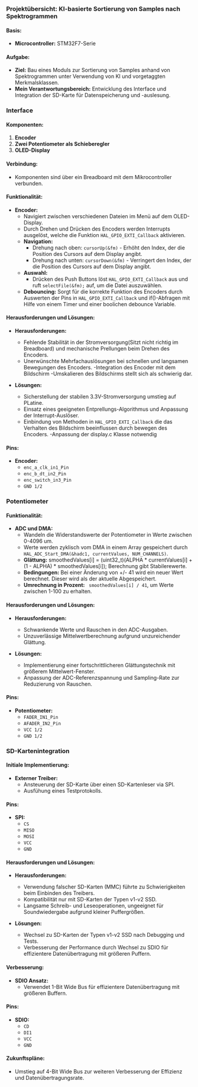 ### Projektübersicht: KI-basierte Sortierung von Samples nach Spektrogrammen

#### Basis:
- **Microcontroller:** STM32F7-Serie

#### Aufgabe:
- **Ziel:** Bau eines Moduls zur Sortierung von Samples anhand von Spektrogrammen unter Verwendung von KI und vorgetaggten Merkmalsklassen.
- **Mein Verantwortungsbereich:** Entwicklung des Interface und Integration der SD-Karte für Datenspeicherung und -auslesung.

### Interface

#### Komponenten:
1. **Encoder**
2. **Zwei Potentiometer als Schieberegler**
3. **OLED-Display**

#### Verbindung:
- Komponenten sind über ein Breadboard mit dem Mikrocontroller verbunden.

#### Funktionalität:
- **Encoder:**
  - Navigiert zwischen verschiedenen Dateien im Menü auf dem OLED-Display.
  - Durch Drehen und Drücken des Encoders werden Interrupts ausgelöst, welche die Funktion `HAL_GPIO_EXTI_Callback` aktivieren.
  - **Navigation:**
    - Drehung nach oben: `cursorUp(&fm)` - Erhöht den Index, der die Position des Cursors auf dem Display angibt.
    - Drehung nach unten: `cursorDown(&fm)` - Verringert den Index, der die Position des Cursors auf dem Display angibt.
  - **Auswahl:**
    - Drücken des Push Buttons löst `HAL_GPIO_EXTI_Callback` aus und ruft `selectFile(&fm);` auf, um die Datei auszuwählen.
  - **Debouncing:** Sorgt für die korrekte Funktion des Encoders durch Auswerten der Pins in `HAL_GPIO_EXTI_Callback` und if()-Abfragen mit Hilfe von einem Timer und einer boolichen debounce Variable.

#### Herausforderungen und Lösungen:
- **Herausforderungen:**
  - Fehlende Stabilität in der Stromversorgung(Sitzt nicht richtig im Breadboard) und mechanische Prellungen beim Drehen des Encoders.
  - Unerwünschte Mehrfachauslösungen bei schnellen und langsamen Bewegungen des Encoders.
  -Integration des Encoder mit dem Bildschirm
  -Umskalieren des Bildschirms stellt sich als schwierig dar. 

- **Lösungen:**
  - Sicherstellung der stabilen 3.3V-Stromversorgung umstieg auf PLatine.
  - Einsatz eines geeigneten Entprellungs-Algorithmus und Anpassung der Interrupt-Auslöser.
  - Einbindung von Methoden in `HAL_GPIO_EXTI_Callback` die das Verhalten des Bildschirm beeinflussen durch bewegen des Encoders. 
  -Anpassung der display.c Klasse notwendig

#### Pins:
- **Encoder:**
  - `enc_a_clk_in1_Pin`
  - `enc_b_dt_in2_Pin`
  - `enc_switch_in3_Pin`
  - `GND 1/2`

### Potentiometer

#### Funktionalität:
- **ADC und DMA:**
  - Wandeln die Widerstandswerte der Potentiometer in Werte zwischen 0-4096 um.
  - Werte werden zyklisch vom DMA in einem Array gespeichert durch `HAL_ADC_Start_DMA(&hadc1, currentValues, NUM_CHANNELS)`.
  - **Glättung:** smoothedValues[i] = (uint32_t)(ALPHA * currentValues[i] + (1 - ALPHA) * smoothedValues[i]);
    Berechnung gibt Stabilerewerte.
  - **Bedingungen:** Bei einer Änderung von +/- 41 wird ein neuer Wert berechnet. Dieser wird als der aktuelle Abgespeichert.
  - **Umrechnung in Prozent:** ` smoothedValues[i] / 41`, um Werte zwischen 1-100 zu erhalten.

#### Herausforderungen und Lösungen:
- **Herausforderungen:**
  - Schwankende Werte und Rauschen in den ADC-Ausgaben.
  - Unzuverlässige Mittelwertberechnung aufgrund unzureichender Glättung.

- **Lösungen:**
  - Implementierung einer fortschrittlicheren Glättungstechnik mit größerem Mittelwert-Fenster.
  - Anpassung der ADC-Referenzspannung und Sampling-Rate zur Reduzierung von Rauschen.

#### Pins:
- **Potentiometer:**
  - `FADER_IN1_Pin`
  - `AFADER_IN2_Pin`
  - `VCC 1/2`
  - `GND 1/2`

### SD-Kartenintegration

#### Initiale Implementierung:
- **Externer Treiber:**
  - Ansteuerung der SD-Karte über einen SD-Kartenleser via SPI.
  - Ausfühung eines Testprotokolls.

#### Pins:
- **SPI:**
  - `CS`
  - `MISO`
  - `MOSI`
  - `VCC`
  - `GND`

#### Herausforderungen und Lösungen:
- **Herausforderungen:**
  - Verwendung falscher SD-Karten (MMC) führte zu Schwierigkeiten beim Einbinden des Treibers.
  - Kompatibilität nur mit SD-Karten der Typen v1-v2 SSD.
  - Langsame Schreib- und Leseoperationen, ungeeignet für Soundwiedergabe aufgrund kleiner Puffergrößen.

- **Lösungen:**
  - Wechsel zu SD-Karten der Typen v1-v2 SSD nach Debugging und Tests.
  - Verbesserung der Performance durch Wechsel zu SDIO für effizientere Datenübertragung mit größeren Puffern.

#### Verbesserung:
- **SDIO Ansatz:**
  - Verwendet 1-Bit Wide Bus für effizientere Datenübertragung mit größeren Buffern.

#### Pins:
- **SDIO:**
  - `CD`
  - `DI1`
  - `VCC`
  - `GND`

#### Zukunftspläne:
- Umstieg auf 4-Bit Wide Bus zur weiteren Verbesserung der Effizienz und Datenübertragungsrate.
